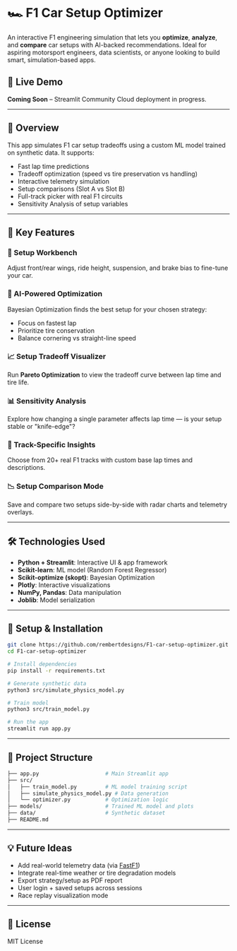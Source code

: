 # 🏎️ F1 Car Setup Optimizer

An interactive F1 engineering simulation that lets you **optimize**, **analyze**, and **compare** car setups with AI-backed recommendations. Ideal for aspiring motorsport engineers, data scientists, or anyone looking to build smart, simulation-based apps.

## 🚀 Live Demo
**Coming Soon** – Streamlit Community Cloud deployment in progress.

---

## 📌 Overview

This app simulates F1 car setup tradeoffs using a custom ML model trained on synthetic data. It supports:

- Fast lap time predictions
- Tradeoff optimization (speed vs tire preservation vs handling)
- Interactive telemetry simulation
- Setup comparisons (Slot A vs Slot B)
- Full-track picker with real F1 circuits
- Sensitivity Analysis of setup variables

---

## 🧠 Key Features

### 🔧 Setup Workbench
Adjust front/rear wings, ride height, suspension, and brake bias to fine-tune your car.

### 🧪 AI-Powered Optimization
Bayesian Optimization finds the best setup for your chosen strategy:
- Focus on fastest lap
- Prioritize tire conservation
- Balance cornering vs straight-line speed

### 📈 Setup Tradeoff Visualizer
Run **Pareto Optimization** to view the tradeoff curve between lap time and tire life.

### 📊 Sensitivity Analysis
Explore how changing a single parameter affects lap time — is your setup stable or "knife-edge"?

### 📍 Track-Specific Insights
Choose from 20+ real F1 tracks with custom base lap times and descriptions.

### 📉 Setup Comparison Mode
Save and compare two setups side-by-side with radar charts and telemetry overlays.

---

## 🛠️ Technologies Used

- **Python + Streamlit**: Interactive UI & app framework
- **Scikit-learn**: ML model (Random Forest Regressor)
- **Scikit-optimize (skopt)**: Bayesian Optimization
- **Plotly**: Interactive visualizations
- **NumPy, Pandas**: Data manipulation
- **Joblib**: Model serialization

---

## 🧰 Setup & Installation

```bash
git clone https://github.com/rembertdesigns/F1-car-setup-optimizer.git
cd F1-car-setup-optimizer

# Install dependencies
pip install -r requirements.txt

# Generate synthetic data
python3 src/simulate_physics_model.py

# Train model
python3 src/train_model.py

# Run the app
streamlit run app.py
```

---

## 📂 Project Structure

```bash
├── app.py                     # Main Streamlit app
├── src/
│   ├── train_model.py         # ML model training script
│   ├── simulate_physics_model.py # Data generation
│   └── optimizer.py           # Optimization logic
├── models/                    # Trained ML model and plots
├── data/                      # Synthetic dataset
├── README.md
```

---

## 💡 Future Ideas

- Add real-world telemetry data (via [FastF1](https://github.com/theOehrly/Fast-F1))
- Integrate real-time weather or tire degradation models
- Export strategy/setup as PDF report
- User login + saved setups across sessions
- Race replay visualization mode

---

## 🏁 License

MIT License
